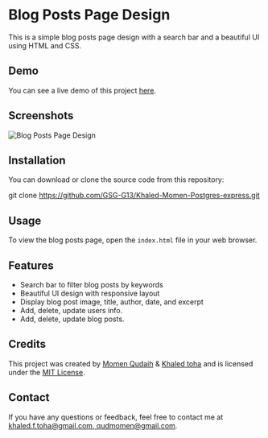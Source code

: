 # Blog Posts Page Design

This is a simple blog posts page design with a search bar and a beautiful UI using HTML and CSS.

## Demo

You can see a live demo of this project [here](https://momen-khaled-blog.onrender.com/).

## Screenshots

![Blog Posts Page Design](https://www.mediafire.com/convkey/37e3/4mfvcqqq82gs3d3zg.jpg?size_id=7)

## Installation

You can download or clone the source code from this repository:

git clone https://github.com/GSG-G13/Khaled-Momen-Postgres-express.git

## Usage

To view the blog posts page, open the `index.html` file in your web browser.

## Features

- Search bar to filter blog posts by keywords
- Beautiful UI design with responsive layout
- Display blog post image, title, author, date, and excerpt
- Add, delete, update users info.
- Add, delete, update blog posts.

## Credits

This project was created by [Momen Qudaih](https://github.com/momenqudaih) & [Khaled toha](https://github.com/KhaledToha) and is licensed under the [MIT License](LICENSE).

## Contact

If you have any questions or feedback, feel free to contact me at [khaled.f.toha@gmail.com, qudmomen@gmail.com](mailto:qudmomen@gmail.com).
